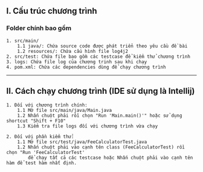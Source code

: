 ## I. Cấu trúc chương trình

### Folder chính bao gồm
    1. src/main/
        1.1 java/: Chứa source code được phát triển theo yêu cầu đề bài 
        1.2 resources/: Chứa cấu hình file log4j2 
    2. src/test: Chứa file bao gồm các testcase để kiểm thử chương trình
    3. logs: Chứa file log của chương trinh sau khi chạy
    4. pom.xml: Chứa các dependencies dùng để chạy chương trình

***

## II. Cách chạy chương trình (IDE sử dụng là Intellij)

    1. Đối với chương trình chính:
        1.1 Mở file src/main/java/Main.java
        1.2 Nhấn chuột phải rồi chọn "Run 'Main.main()'" hoặc sử dụng shortcut "Shift + F10"
        1.3 Kiểm tra file logs đối với chương trình vừa chạy

    2. Đối với phần kiểm thử:
        1.1 Mở file src/test/java/FeeCalculatorTest.java
        1.2 Nhấn chuột phải vào cạnh tên class (FeeCalculatorTest) rồi chọn "Run 'FeeCalculatorTest' 
            để chạy tất cả các testcase hoặc Nhấn chuột phải vào cạnh tên hàm để test hàm nhất định.



